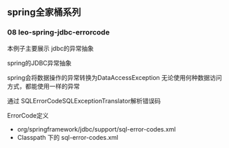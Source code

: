 ## spring全家桶系列
### 08 leo-spring-jdbc-errorcode
本例子主要展示 jdbc的异常抽象

spring的JDBC异常抽象

spring会将数据操作的异常转换为DataAccessException
无论使用何种数据访问方式，都能使用一样的异常



通过 SQLErrorCodeSQLExceptionTranslator解析错误码

ErrorCode定义
* org/springframework/jdbc/support/sql-error-codes.xml
* Classpath 下的 sql-error-codes.xml
